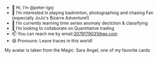 - 👋 Hi, I’m @peter-lgxj
- 👀 I’m interested in playing badminton, photographing and chasing Fan (especially JoJo's Bizarre Adventure!)
- 🌱 I’m currently learning time series anomaly dectction & classifying
- 💞️ I’m looking to collaborate on Quantitative trading
- 📫 You can reach me by email:2079179031@qq.com
- 😄 Pronouns: Leave traces in this world!

My avatar is taken from the Magic: Sara Angel, one of my favorite cards

<!---
peter-lgxj/peter-lgxj is a ✨ special ✨ repository because its `README.md` (this file) appears on your GitHub profile.
You can click the Preview link to take a look at your changes.
--->
